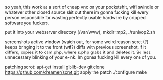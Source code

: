 so yeah, this work as a sort of cheap vnc on your pocketshit, wifi swindle or whatever other closed source shit out there im gonna fucking kill every person responsible for wasting perfectly usable hardware by crippled software you fuckers.

put it into your webserver directory (/var/www),
mkdir tmp2,
./runloop2.sh

screenshots active window (watch out, for some weird reason scrot (?) keeps bringing it
to the front (wtf?)
diffs with previous screenshot, if it differs, copies it to cam.php, where s.php grabs it
and deletes it. So less unnecessary blinking of your e-ink. Im gonna fucking kill every one of you.

patching scrot:
apt-get install giblib-dev
git clone https://github.com/dreamer/scrot.git
apply the patch
./configure
make

